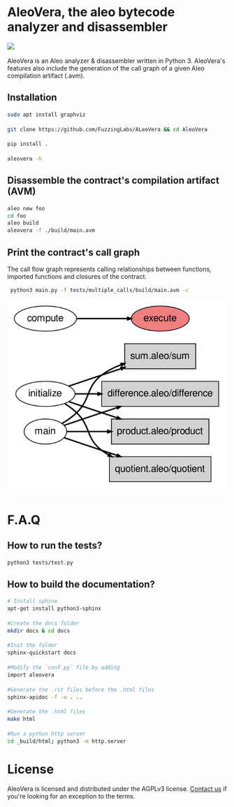 # AleoVera, the aleo bytecode analyzer and disassembler
<img src ="https://img.shields.io/badge/python-3.10-blue.svg"/>

AleoVera is an Aleo analyzer & disassembler written in Python 3. AleoVera's features also include the generation of the call graph of a given Aleo compilation artifact (.avm).

## Installation

```sh
sudo apt install graphviz

git clone https://github.com/FuzzingLabs/ALeoVera && cd AleoVera

pip install .

aleovera -h
```

## Disassemble the contract's compilation artifact (AVM)

```sh
aleo new foo
cd foo
aleo build
aleovera -f ./build/main.avm
```

## Print the contract's call graph 
The call flow graph represents calling relationships between functions, imported functions and closures of the contract.

```sh
 python3 main.py -f tests/multiple_calls/build/main.avm -c
 ```
<img src="/images/call_flow_graph.png"/></br>

# F.A.Q
## How to run the tests?

``` sh
python3 tests/test.py
```

## How to build the documentation?

```sh
# Install sphinx
apt-get install python3-sphinx

#Create the docs folder
mkdir docs & cd docs

#Init the folder
sphinx-quickstart docs

#Modify the `conf.py` file by adding
import aleovera

#Generate the .rst files before the .html files
sphinx-apidoc -f -o . ..

#Generate the .html files
make html

#Run a python http server
cd _build/html; python3 -m http.server
```


# License

AleoVera is licensed and distributed under the AGPLv3 license. [Contact us](mailto:contact@fuzzinglabs.com) if you're looking for an exception to the terms.
